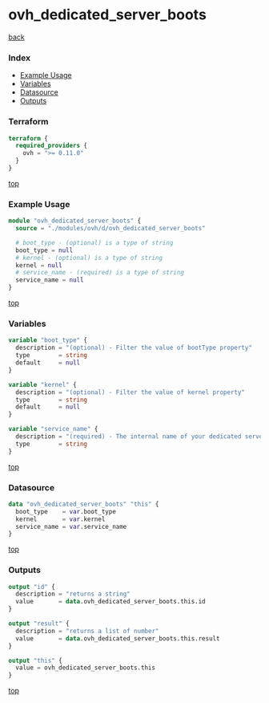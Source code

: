 # ovh_dedicated_server_boots

[back](../ovh.md)

### Index

- [Example Usage](#example-usage)
- [Variables](#variables)
- [Datasource](#datasource)
- [Outputs](#outputs)

### Terraform

```terraform
terraform {
  required_providers {
    ovh = ">= 0.11.0"
  }
}
```

[top](#index)

### Example Usage

```terraform
module "ovh_dedicated_server_boots" {
  source = "./modules/ovh/d/ovh_dedicated_server_boots"

  # boot_type - (optional) is a type of string
  boot_type = null
  # kernel - (optional) is a type of string
  kernel = null
  # service_name - (required) is a type of string
  service_name = null
}
```

[top](#index)

### Variables

```terraform
variable "boot_type" {
  description = "(optional) - Filter the value of bootType property"
  type        = string
  default     = null
}

variable "kernel" {
  description = "(optional) - Filter the value of kernel property"
  type        = string
  default     = null
}

variable "service_name" {
  description = "(required) - The internal name of your dedicated server."
  type        = string
}
```

[top](#index)

### Datasource

```terraform
data "ovh_dedicated_server_boots" "this" {
  boot_type    = var.boot_type
  kernel       = var.kernel
  service_name = var.service_name
}
```

[top](#index)

### Outputs

```terraform
output "id" {
  description = "returns a string"
  value       = data.ovh_dedicated_server_boots.this.id
}

output "result" {
  description = "returns a list of number"
  value       = data.ovh_dedicated_server_boots.this.result
}

output "this" {
  value = ovh_dedicated_server_boots.this
}
```

[top](#index)